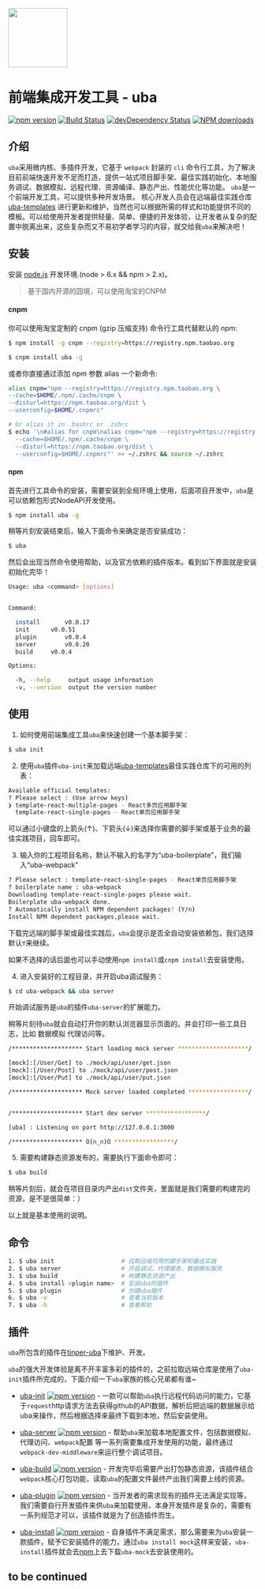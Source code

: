 <img src="http://tinper.org/assets/images/uba.png" width="120" />

# 前端集成开发工具 - uba

[![npm version](https://img.shields.io/npm/v/uba.svg)](https://www.npmjs.com/package/uba)
[![Build Status](https://img.shields.io/travis/iuap-design/tinper-uba/master.svg)](https://travis-ci.org/iuap-design/tinper-uba)
[![devDependency Status](https://img.shields.io/david/dev/iuap-design/tinper-uba.svg)](https://david-dm.org/iuap-design/tinper-uba#info=devDependencies)
[![NPM downloads](http://img.shields.io/npm/dm/uba.svg?style=flat)](https://npmjs.org/package/uba)

## 介绍

`uba`采用微内核、多插件开发，它基于 `webpack` 封装的 `cli` 命令行工具，为了解决目前前端快速开发不足而打造，提供一站式项目脚手架、最佳实践初始化、本地服务调试、数据模拟、远程代理、资源编译、静态产出、性能优化等功能。 `uba`是一个前端开发工具，可以提供多种开发场景。 核心开发人员会在远端最佳实践仓库 [uba-templates](https://github.com/uba-templates) 进行更新和维护，当然也可以根据所需的样式和功能提供不同的模板。可以给使用开发者提供轻量、简单、便捷的开发体验，让开发者从复杂的配置中脱离出来，这些复杂而又不易初学者学习的内容，就交给我`uba`来解决吧！

## 安装

安装 [node.js](https://nodejs.org) 开发环境.(node > 6.x && npm > 2.x)。

> 基于国内开源的囧境，可以使用淘宝的CNPM

#### cnpm

你可以使用淘宝定制的 cnpm (gzip 压缩支持) 命令行工具代替默认的 npm:
```bash
$ npm install -g cnpm --registry=https://registry.npm.taobao.org

$ cnpm install uba -g
```
或者你直接通过添加 npm 参数 alias 一个新命令:
```bash
alias cnpm="npm --registry=https://registry.npm.taobao.org \
--cache=$HOME/.npm/.cache/cnpm \
--disturl=https://npm.taobao.org/dist \
--userconfig=$HOME/.cnpmrc"

# Or alias it in .bashrc or .zshrc
$ echo '\n#alias for cnpm\nalias cnpm="npm --registry=https://registry.npm.taobao.org \
  --cache=$HOME/.npm/.cache/cnpm \
  --disturl=https://npm.taobao.org/dist \
  --userconfig=$HOME/.cnpmrc"' >> ~/.zshrc && source ~/.zshrc
```

#### npm

首先进行工具命令的安装，需要安装到全局环境上使用，后面项目开发中，`uba`是可以依赖包形式NodeAPI开发使用。
```bash
$ npm install uba -g
```
稍等片刻安装结束后，输入下面命令来确定是否安装成功：
```bash
$ uba
```
然后会出现当然命令使用帮助，以及官方依赖的插件版本。看到如下界面就是安装初始化完毕！
```bash
Usage: uba <command> [options]


Command:

  install		v0.0.17
  init		v0.0.51
  plugin		v0.0.4
  server		v0.0.20
  build		v0.0.4

Options:

  -h, --help     output usage information
  -v, --version  output the version number
```

## 使用

1. 如何使用前端集成工具`uba`来快速创建一个基本脚手架：

```bash
$ uba init
```
2. 使用`uba`插件`uba-init`来加载远端[uba-templates](https://github.com/uba-templates)最佳实践仓库下的可用的列表：
```bash
Available official templates:
? Please select : (Use arrow keys)
❯ template-react-multiple-pages - React多页应用脚手架
  template-react-single-pages - React单页应用脚手架
```
可以通过小键盘的上箭头(↑)、下箭头(↓)来选择你需要的脚手架或基于业务的最佳实践项目，回车即可。

3. 输入你的工程项目名称，默认不输入的名字为“uba-boilerplate”，我们输入“uba-webpack”

```bash
? Please select : template-react-single-pages - React单页应用脚手架
? boilerplate name : uba-webpack
Downloading template-react-single-pages please wait.
Boilerplate uba-webpack done.
? Automatically install NPM dependent packages? (Y/n)
Install NPM dependent packages,please wait.
```

下载完远端的脚手架或最佳实践后，`uba`会提示是否全自动安装依赖包，我们选择默认`Y`来继续。

如果不选择的话后面也可以手动使用`npm install`或`cnpm install`去安装使用。

4. 进入安装好的工程目录，并开启uba调试服务：

```bash
$ cd uba-webpack && uba server
```

开始调试服务是`uba`的插件`uba-server`的扩展能力。

稍等片刻待`uba`就会自动打开你的默认浏览器显示页面的。并会打印一些工具日志，比如 数据模拟 代理访问等。

```bash
/******************** Start loading mock server ********************/

[mock]:[/User/Get] to ./mock/api/user/get.json
[mock]:[/User/Post] to ./mock/api/user/post.json
[mock]:[/User/Put] to ./mock/api/user/put.json

/******************** Mock server loaded completed *****************/


/******************** Start dev server *****************/

[uba] : Listening on port http://127.0.0.1:3000

/******************** O(∩_∩)O *****************/
```

5. 需要构建静态资源发布的，需要执行下面命令即可：

```bash
$ uba build
```
稍等片刻后，就会在项目目录内产出`dist`文件夹，里面就是我们需要的构建完的资源，是不是很简单：）

以上就是基本使用的说明。

## 命令

```bash
1. $ uba init                   # 拉取远端可用的脚手架和最佳实践
2. $ uba server                 # 开启调试、代理服务、数据模拟服务
3. $ uba build                  # 构建静态资源产出
4. $ uba install <plugin name>  # 安装uba的插件
5. $ uba plugin                 # 创建uba插件
6. $ uba -v                     # 查看当前版本
7. $ uba -h                     # 查看帮助
```


## 插件

`uba`所包含的插件在[tinper-uba](https://github.com/tinper-uba)下维护、开发。

`uba`的强大开发体验是离不开丰富多彩的插件的，之前拉取远端仓库是使用了`uba-init`插件所完成的，下面介绍一下`uba`家族的核心兄弟都有谁~

- [uba-init](https://github.com/tinper-uba/uba-init) [![npm version](https://img.shields.io/npm/v/uba-init.svg)](https://www.npmjs.com/package/uba-init) - 一款可以帮助`uba`执行远程代码访问的能力，它基于`request`http请求方法去获得github的API数据，解析后把远端的数据展示给uba来操作，然后根据选择来最终下载到本地，然后安装使用。

- [uba-server](https://github.com/tinper-uba/uba-server) [![npm version](https://img.shields.io/npm/v/uba-server.svg)](https://www.npmjs.com/package/uba-server) - 帮助`uba`来加载本地配置文件，包括数据模拟、代理访问、`webpack`配置 等一系列需要集成开发使用的功能，最终通过`webpack-dev-middleware`来运行整个调试项目。

- [uba-build](https://github.com/tinper-uba/uba-build) [![npm version](https://img.shields.io/npm/v/uba-build.svg)](https://www.npmjs.com/package/uba-build) - 开发完毕后需要产出打包静态资源，该插件结合`webpack`核心打包功能，读取`uba`的配置文件最终产出我们需要上线的资源。

- [uba-plugin](https://github.com/tinper-uba/uba-plugin) [![npm version](https://img.shields.io/npm/v/uba-plugin.svg)](https://www.npmjs.com/package/uba-plugin) - 当开发者的需求现有的插件无法满足实现等，我们需要自行开发插件来供`uba`来加载使用，本身开发插件是复杂的，需要有一系列规范才可以，该插件就是为了创造插件而生。

- [uba-install](https://github.com/tinper-uba/uba-install) [![npm version](https://img.shields.io/npm/v/uba-install.svg)](https://www.npmjs.com/package/uba-install) - 自身插件不满足需求，那么需要来为`uba`安装一款插件，赋予它安装插件的能力，通过`uba install mock`这样来安装，`uba-install`插件就会去[npm](https://www.npmjs.com/search?q=uba)上去下载`uba-mock`去安装使用的。

## to be continued
